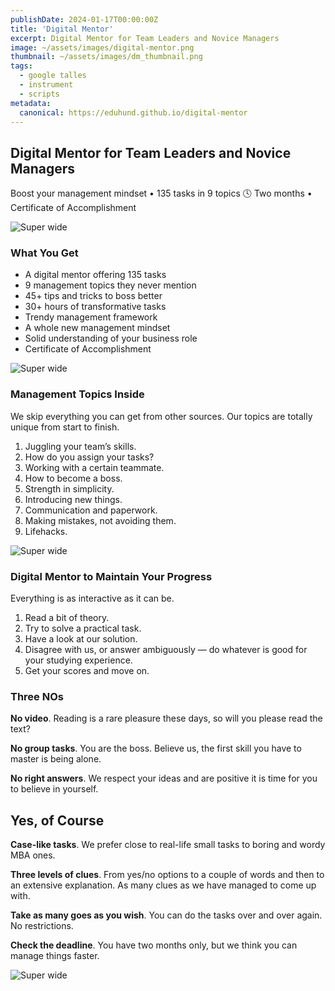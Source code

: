 ```yaml
---
publishDate: 2024-01-17T00:00:00Z
title: 'Digital Mentor'
excerpt: Digital Mentor for Team Leaders and Novice Managers
image: ~/assets/images/digital-mentor.png
thumbnail: ~/assets/images/dm_thumbnail.png
tags:
  - google talles
  - instrument
  - scripts
metadata:
  canonical: https://eduhund.github.io/digital-mentor
---
```


## Digital Mentor for Team Leaders and Novice Managers
Boost your management mindset • 135 tasks in 9 topics 🕓 Two months • Certificate of Accomplishment

![Super wide](~/assets/images/digital-mentor-3.png)

### What You Get
- A digital mentor offering 135 tasks
- 9 management topics they never mention
- 45+ tips and tricks to boss better
- 30+ hours of transformative tasks
- Trendy management framework
- A whole new management mindset
- Solid understanding of your business role
- Certificate of Accomplishment

![Super wide](~/assets/images/digital-mentor-4.png)

### Management Topics Inside
We skip everything you can get from other sources. Our topics are totally unique from start to finish.

1. Juggling your team’s skills.
2. How do you assign your tasks?
3. Working with a certain teammate.
4. How to become a boss.
5. Strength in simplicity.
6. Introducing new things.
7. Communication and paperwork.
8. Making mistakes, not avoiding them.
9. Lifehacks.

![Super wide](~/assets/images/digital-mentor-5.png)

### Digital Mentor to Maintain Your Progress
Everything is as interactive as it can be.

1. Read a bit of theory.
2. Try to solve a practical task.
3. Have a look at our solution.
4. Disagree with us, or answer ambiguously — do whatever is good for your studying experience.
5. Get your scores and move on.

### Three NOs
**No video**. Reading is a rare pleasure these days, so will you please read the text?

**No group tasks**. You are the boss. Believe us, the first skill you have to master is being alone.

**No right answers**. We respect your ideas and are positive it is time for you to believe in yourself.

## Yes, of Course
**Case-like tasks**. We prefer close to real-life small tasks to boring and wordy MBA ones.

**Three levels of clues**. From yes/no options to a couple of words and then to an extensive explanation. As many clues as we have managed to come up with.

**Take as many goes as you wish**. You can do the tasks over and over again. No restrictions.

**Check the deadline**. You have two months only, but we think you can manage things faster.

![Super wide](~/assets/images/digital-mentor-6.png)
